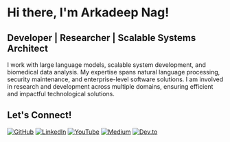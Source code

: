 # Hi there, I'm Arkadeep Nag!

## Developer | Researcher | Scalable Systems Architect

I work with large language models, scalable system development, and biomedical data analysis. My expertise spans natural language processing, security maintenance, and enterprise-level software solutions. I am involved in research and development across multiple domains, ensuring efficient and impactful technological solutions.

## Let's Connect!
[![GitHub](https://img.shields.io/badge/GitHub-181717?style=for-the-badge&logo=github)](https://github.com/arkadeepnag)
[![LinkedIn](https://img.shields.io/badge/LinkedIn-0077B5?style=for-the-badge&logo=linkedin)](https://linkedin.com/in/arkadeepnag)
[![YouTube](https://img.shields.io/badge/YouTube-FF0000?style=for-the-badge&logo=youtube)](https://youtube.com/@arkadeepnag)
[![Medium](https://img.shields.io/badge/Medium-000000?style=for-the-badge&logo=medium)](https://medium.com/@arkadeepnag)
[![Dev.to](https://img.shields.io/badge/Dev.to-0A0A0A?style=for-the-badge&logo=dev.to)](https://dev.to/arkadeepnag)
